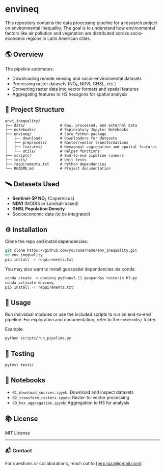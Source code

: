 # envineq

This repository contains the data processing pipeline for a research project on environmental inequality. The goal is to understand how environmental factors like air pollution and vegetation are distributed across socio-economic regions in Latin American cities.

## 🌎 Overview

The pipeline automates:

- Downloading remote sensing and socio-environmental datasets
- Processing raster datasets (NO₂, NDVI, GHSL, etc.)
- Converting raster data into vector formats and spatial features
- Aggregating features to H3 hexagons for spatial analysis

## 📁 Project Structure

```
env\_inequality/
├── data/                # Raw, processed, and external data
├── notebooks/           # Exploratory Jupyter Notebooks
├── envineq/             # Core Python package
│   ├── download/        # Downloaders for datasets
│   ├── preprocess/      # Raster/vector transformations
│   ├── features/        # Hexagonal aggregation and spatial features
│   └── utils/           # Helper functions
├── scripts/             # End-to-end pipeline runners
├── tests/               # Unit tests
├── requirements.txt     # Python dependencies
└── README.md            # Project documentation
````

## 🛰️ Datasets Used

- **Sentinel-5P NO₂** (Copernicus)
- **NDVI** (MODIS or Landsat-based)
- **GHSL Population Density**
- Socioeconomic data (to be integrated)

## ⚙️ Installation

Clone the repo and install dependencies:

```bash
git clone https://github.com/yourusername/env_inequality.git
cd env_inequality
pip install -r requirements.txt
````

You may also want to install geospatial dependencies via conda:

```bash
conda create -n envineq python=3.11 geopandas rasterio h3-py
conda activate envineq
pip install -r requirements.txt
```

## 🚀 Usage

Run individual modules or use the included scripts to run an end-to-end pipeline. For exploration and documentation, refer to the `notebooks/` folder.

Example:

```bash
python scripts/run_pipeline.py
```

## 🧪 Testing

```bash
pytest tests/
```

## 📖 Notebooks

* `01_download_sources.ipynb`: Download and inspect datasets
* `02_transform_rasters.ipynb`: Raster-to-vector processing
* `03_hex_aggregation.ipynb`: Aggregation to H3 for analysis

## 📚 License

MIT License

---

### 📬 Contact

For questions or collaborations, reach out to \[[jero.luza@gmail.com](mailto:jero.luza@gmail.com)].
